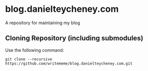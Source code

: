 # blog.danielteycheney.com
A repository for maintaining my blog

## Cloning Repository (including submodules)

Use the following command:  

`git clone --recursive https://github.com/writememe/blog.danielteycheney.com.git`
